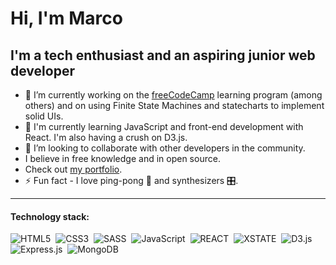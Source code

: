 # Hi, I'm Marco 

## I'm a tech enthusiast and an aspiring junior web developer

- 🔭 I’m currently working on the [freeCodeCamp](https://www.freecodecamp.org/) learning program (among others) and on using Finite State Machines and statecharts to implement solid UIs.
- 🌱 I'm currently learning JavaScript and front-end development with React. I'm also having a crush on D3.js.
- 👯 I’m looking to collaborate with other developers in the community.
- I believe in free knowledge and in open source.
- Check out [my portfolio](https://marcocosta1618.github.io/portfolio/).
- ⚡ Fun fact - I love ping-pong 🏓 and synthesizers 🎛️.

<hr/>

#### Technology stack:
![HTML5](https://img.shields.io/badge/HTML5-red.svg?&logo=html5&logoColor=white)&nbsp;
![CSS3](https://img.shields.io/badge/CSS3-blue.svg?&logo=css3&logoColor=white)&nbsp;
![SASS](https://img.shields.io/badge/SASS-cc6699.svg?&logo=sass&logoColor=white)&nbsp;
![JavaScript](https://img.shields.io/badge/JavaScript-f7df1e.svg?&logo=javascript&logoColor=black)&nbsp;
![REACT](https://img.shields.io/badge/REACT-grey.svg?&logo=react&logoColor=blue)&nbsp;
![XSTATE](https://img.shields.io/badge/XSTATE-000.svg?&logo=xstate&logoColor=white)&nbsp;
![D3.js](https://img.shields.io/badge/D3.js-fff.svg?&logo=d3.js&logoColor=f5854b)&nbsp;
![Express.js](https://img.shields.io/badge/Express.js-fff.svg?&logo=Express&logoColor=000)&nbsp;
![MongoDB](https://img.shields.io/badge/MongoDB-fff.svg?&logo=MongoDB&logoColor=#47A248)&nbsp;
